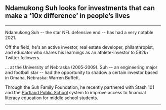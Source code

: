 ## **Ndamukong Suh looks for investments that can make a ‘10x difference’ in people’s lives**

---

Ndamukong Suh -- the star NFL defensive end -- has had a very notable 2021.

Off the field, he's an active investor, real estate developer, philanthropist, and educator who shares his learnings as an athlete-investor to 582k+ Twitter followers.

… at the University of Nebraska (2005-2009). Suh -- an engineering major and football star -- had the opportunity to shadow a certain investor based in Omaha, Nebraska: Warren Buffett.

Through the Suh Family Foundation, he recently partnered with Stash 101 and the [Portland Public School](https://link.thehustle.co/click/24862609.973212/aHR0cHM6Ly90d2l0dGVyLmNvbS9OZGFtdWtvbmdTdWgvc3RhdHVzLzE0MjgwNTk1MDU0NTYyNTkwNzk_cz0yMA/60a0bdacabb0de305108eee2B3285059d) system to improve access to financial literacy education for middle school students.

---